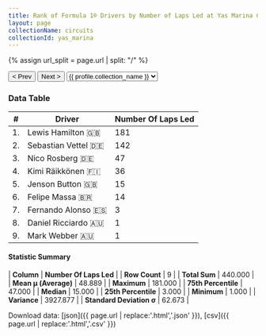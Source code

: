 ```yaml
---
title: Rank of Formula 1® Drivers by Number of Laps Led at Yas Marina Circuit
layout: page
collectionName: circuits
collectionId: yas_marina
---
```


{% assign url_split = page.url | split: "/" %}
<div id="collection-navigation">
<button onclick="selector.options[selector.selectedIndex-1].value && (window.location = selector.options[selector.selectedIndex-1].value);">&lt; Prev</button>
<button onclick="selector.options[selector.selectedIndex+1].value && (window.location = selector.options[selector.selectedIndex+1].value);">Next &gt;</button>
<select id="selector" onchange="this.options[this.selectedIndex].value && (window.location = this.options[this.selectedIndex].value);">
  {% for collectionId in site.data[page.collectionName].refs %}
    {% if collectionId == page.collectionId %}
      {% assign selected = "selected" %}
    {% else %}
      {% assign selected = "" %}
    {% endif %}
    {% assign profile = site.data[page.collectionName][collectionId].profile %}
    <option value="/f1/{{ page.collectionName }}/{{ collectionId }}/{{ url_split[4] }}" {{ selected }}>{{ profile.collection_name }}</option>
  {% endfor %}
</select>
</div>

<canvas id="chart" width="400" height="180"></canvas>
<script>
var data = {
    "datasets": [
        {
            "backgroundColor": [
                "#9C8E8D",
                "#9C8E8D",
                "#9C8E8D",
                "#9C8E8D",
                "#9C8E8D",
                "#9C8E8D",
                "#9C8E8D",
                "#9C8E8D",
                "#9C8E8D"
            ],
            "borderColor": [
                "#1D181E",
                "#1D181E",
                "#1D181E",
                "#1D181E",
                "#1D181E",
                "#1D181E",
                "#1D181E",
                "#1D181E",
                "#1D181E"
            ],
            "borderWidth": 1,
            "data": [
                181.0,
                142.0,
                47.0,
                36.0,
                15.0,
                14.0,
                3.0,
                1.0,
                1.0
            ],
            "label": "Number Of Laps Led"
        }
    ],
    "labels": [
        "Lewis Hamilton",
        "Sebastian Vettel",
        "Nico Rosberg",
        "Kimi Räikkönen",
        "Jenson Button",
        "Felipe Massa",
        "Fernando Alonso",
        "Daniel Ricciardo",
        "Mark Webber"
    ]
};
var options = {
  legend: {
    display: false
  },
  scales: {
    xAxes: [{
      ticks: {
        beginAtZero: true,
        maxRotation: 180,
        display: window.innerWidth > 800
      }
    }],
    yAxes: [{
      ticks: {
        beginAtZero: true
      }
    }]
  },
  onResize: function(chart, size) {
    chart.options.scales.xAxes[0].ticks.display = size.width > 800;
  }
};
var chart = new Chart("chart", {
    data: data,
    type: 'bar',
    options: options
});
</script>



### Data Table

| # | Driver | Number Of Laps Led |
|--|--|--|
| 1. | Lewis Hamilton 🇬🇧 | 181 |
| 2. | Sebastian Vettel 🇩🇪 | 142 |
| 3. | Nico Rosberg 🇩🇪 | 47 |
| 4. | Kimi Räikkönen 🇫🇮 | 36 |
| 5. | Jenson Button 🇬🇧 | 15 |
| 6. | Felipe Massa 🇧🇷 | 14 |
| 7. | Fernando Alonso 🇪🇸 | 3 |
| 8. | Daniel Ricciardo 🇦🇺 | 1 |
| 9. | Mark Webber 🇦🇺 | 1 |

#### Statistic Summary

| **Column** | **Number Of Laps Led** |
| **Row Count** | 9 |
| **Total Sum** | 440.000 |
| **Mean μ (Average)** | 48.889 |
| **Maximum** | 181.000 |
| **75th Percentile** | 47.000 |
| **Median** | 15.000 |
| **25th Percentile** | 3.000 |
| **Minimum** | 1.000 |
| **Variance** | 3927.877 |
| **Standard Deviation σ** | 62.673 |

Download data: [json]({{ page.url | replace:'.html','.json' }}), [csv]({{ page.url | replace:'.html','.csv' }})
